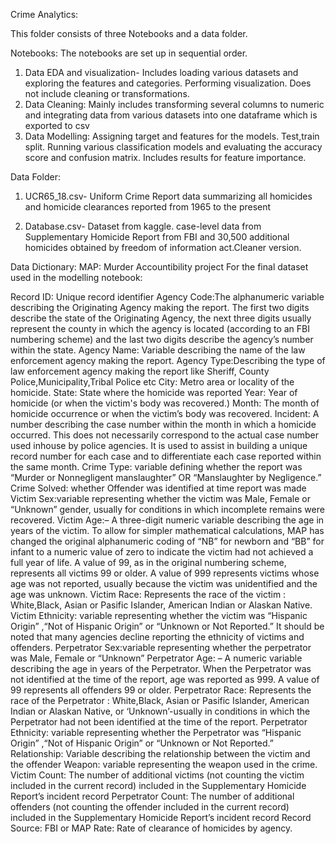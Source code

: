 Crime Analytics:


This folder consists of three Notebooks and a data folder.


Notebooks:
The notebooks are set up in sequential order. 
1. Data EDA and visualization- Includes loading various datasets and exploring the features and categories. Performing visualization. Does not include cleaning or transformations.
2. Data Cleaning: Mainly includes transforming several columns to numeric and integrating data from various datasets into one dataframe which is exported to csv
3. Data Modelling: Assigning target and features for the models. Test,train split. Running various classification models and evaluating the accuracy score and confusion matrix.
Includes results for feature importance. 


Data Folder:
1. UCR65_18.csv- Uniform Crime Report data summarizing all homicides and homicide clearances reported from 1965 to the present
 
2. Database.csv- Dataset from kaggle. case-level data from Supplementary Homicide Report from FBI  and 30,500 additional homicides obtained by freedom of information act.Cleaner version.



Data Dictionary:
MAP: Murder Accountibility project
For the final dataset used in the modelling notebook:


Record ID: Unique record identifier 
Agency Code:The alphanumeric variable describing the Originating Agency making the report. The first two digits describe the state of the Originating Agency, the next three digits usually represent the county in which the agency is located (according to an FBI numbering scheme) and the last two digits describe the agency’s number within the state.
Agency Name: Variable describing the name of the law enforcement agency making the report.
Agency Type:Describing the type of law enforcement agency making the report like Sheriff, County Police,Municipality,Tribal Police etc
City: Metro area or locality of the homicide.
State: State where the homicide was reported
Year: Year of homicide (or when the victim's body was recovered.)
Month: The month of homicide occurrence or when the victim’s body was recovered.
Incident: A number describing the case number within the month in which a homicide occurred. This does not necessarily correspond to the actual case number used inhouse by police agencies. It is used to assist in building a unique record number for each case and to differentiate each case reported within the same month. 
Crime Type: variable defining whether the report was “Murder or Nonnegligent manslaughter” OR “Manslaughter by Negligence.”
Crime Solved: whether Offender was identified at time report was made 
Victim Sex:variable representing whether the victim was  Male, Female or “Unknown” gender, usually for conditions in which incomplete remains were recovered. 
Victim Age:– A three-digit numeric variable describing the age in years of the victim. To allow for simpler mathematical calculations, MAP has changed the original alphanumeric coding of “NB” for newborn and “BB” for infant to a numeric value of zero to indicate the victim had not achieved a full year of life. A value of 99, as in the original numbering scheme, represents all victims 99 or older. A value of 999 represents victims whose age was not reported, usually because the victim was unidentified and the age was unknown.
Victim Race: Represents the race of the victim : White,Black, Asian or Pasific Islander, American Indian or Alaskan Native.
Victim Ethnicity: variable representing whether the victim was “Hispanic Origin” ,“Not of Hispanic Origin” or “Unknown or Not Reported.” It should be noted that many agencies decline reporting the ethnicity of victims and offenders.
Perpetrator Sex:variable representing whether the perpetrator was  Male, Female or “Unknown” 
Perpetrator Age: – A numeric variable describing the age in years of the Perpetrator. When the Perpetrator was not identified at the time of the report, age was reported as 999. A value of 99 represents all offenders 99 or older.
Perpetrator Race: Represents the race of the Perpetrator : White,Black, Asian or Pasific Islander, American Indian or Alaskan Native, or ‘Unknown’-usually in conditions in which the Perpetrator had not been identified at the time of the report.
Perpetrator Ethnicity: variable representing whether the Perpetrator  was “Hispanic Origin” ,“Not of Hispanic Origin” or “Unknown or Not Reported.”
Relationship: Variable describing the relationship between the victim and the offender
Weapon: variable representing the weapon used in the crime. 
Victim Count: The number of additional victims (not counting the victim included in the current record) included in the Supplementary Homicide Report’s incident record
Perpetrator Count: The number of additional offenders (not counting the offender included in the current record) included in the Supplementary Homicide Report’s incident record
Record Source: FBI or MAP
Rate: Rate of clearance of homicides by agency.
